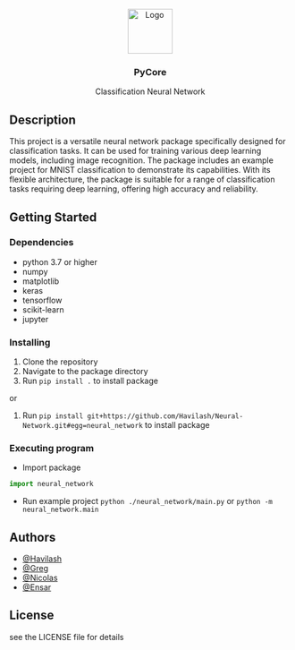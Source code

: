 <!-- PROJECT LOGO -->
<br />
<div align="center">
  <a href="https://github.com/Havilash/Neural-Network/edit/main/README.md">
    <img src="logo.png" alt="Logo" width="80" height="80">
  </a>

  <h3 align="center">PyCore</h3>

  <p align="center">
    Classification Neural Network
  </p>
</div>

## Description

This project is a versatile neural network package specifically designed for classification tasks. It can be used for training various deep learning models, including image recognition. The package includes an example project for MNIST classification to demonstrate its capabilities. With its flexible architecture, the package is suitable for a range of classification tasks requiring deep learning, offering high accuracy and reliability.

## Getting Started

### Dependencies

* python 3.7 or higher
* numpy
* matplotlib
* keras
* tensorflow
* scikit-learn
* jupyter

### Installing

1. Clone the repository
2. Navigate to the package directory
3. Run `pip install .` to install package

or 

1. Run `pip install git+https://github.com/Havilash/Neural-Network.git#egg=neural_network` to install package

### Executing program

* Import package
```python
import neural_network
```
* Run example project `python ./neural_network/main.py` or `python -m neural_network.main`

## Authors
 
* [@Havilash](https://github.com/Havilash)
* [@Greg](https://github.com/rergr)
* [@Nicolas](https://github.com/)
* [@Ensar](https://github.com/Ensar05)

## License

see the LICENSE file for details
